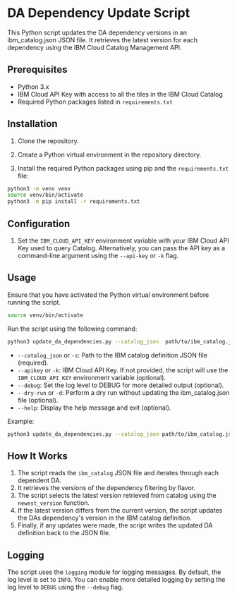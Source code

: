 # DA Dependency Update Script

This Python script updates the DA dependency versions in an ibm_catalog.json JSON file. It retrieves the latest version for each dependency using the IBM Cloud Catalog Management API.

## Prerequisites

- Python 3.x
- IBM Cloud API Key with access to all the tiles in the IBM Cloud Catalog
- Required Python packages listed in `requirements.txt`

## Installation

1. Clone the repository.

2. Create a Python virtual environment in the repository directory.

3. Install the required Python packages using pip and the `requirements.txt` file:

```bash
python3 -m venv venv
source venv/bin/activate
python3 -m pip install -r requirements.txt
```

## Configuration

1. Set the `IBM_CLOUD_API_KEY` environment variable with your IBM Cloud API Key used to query Catalog. Alternatively, you can pass the API key as a command-line argument using the `--api-key` or `-k` flag.

## Usage

Ensure that you have activated the Python virtual environment before running the script.

```bash
source venv/bin/activate
```

Run the script using the following command:

```bash
python3 update_da_dependencies.py --catalog_json  path/to/ibm_catalog.json} --apikey your_api_key
```


- `--catalog_json` or `-s`: Path to the IBM catalog definition JSON file (required).
- `--apikey` or `-k`: IBM Cloud API Key. If not provided, the script will use the `IBM_CLOUD_API_KEY` environment variable (optional).
- `--debug`: Set the log level to DEBUG for more detailed output (optional).
- `--dry-run` or `-d`: Perform a dry run without updating the ibm_catalog.json file (optional).
- `--help`: Display the help message and exit (optional).

Example:

```bash
python3 update_da_dependencies.py --catalog_json path/to/ibm_catalog.json --apikey your_api_key --dry-run --debug
```


## How It Works

1. The script reads the `ibm_catalog` JSON file and iterates through each dependent DA.
3. It retrieves the versions of the dependency filtering by flavor.
4. The script selects the latest version retrieved from catalog using the `newest_version` function.
5. If the latest version differs from the current version, the script updates the DAs dependency's version in the IBM catalog definition.
6. Finally, if any updates were made, the script writes the updated DA definition back to the JSON file.

## Logging

The script uses the `logging` module for logging messages. By default, the log level is set to `INFO`. You can enable more detailed logging by setting the log level to `DEBUG` using the `--debug` flag.
